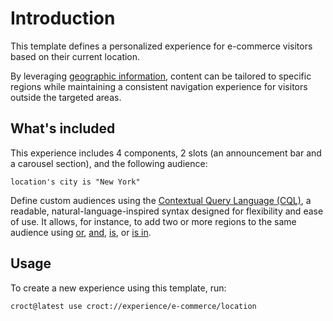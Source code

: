 # Introduction

This template defines a personalized experience for e-commerce visitors based on their current location.

By leveraging [geographic information](https://docs.croct.com/reference/cql/data-types/location?utm_medium=cli&utm_source=template&utm_campaign=00000000.CO.DE.e_commerce&utm_content=location), content can be tailored to specific regions while maintaining a consistent navigation experience for visitors outside the targeted areas.

## What's included

This experience includes 4 components, 2 slots (an announcement bar and a carousel section), and the following audience:

```cql
location's city is "New York"
```

Define custom audiences using the [Contextual Query Language (CQL)](https://docs.croct.com/reference/cql/introduction?utm_medium=cli&utm_source=template&utm_campaign=00000000.CO.DE.e_commerce&utm_content=location), a readable, natural-language-inspired syntax designed for flexibility and ease of use. It allows, for instance, to add two or more regions to the same audience using [or](https://docs.croct.com/reference/cql/expressions/operations/logical#or), [and](https://docs.croct.com/reference/cql/expressions/operations/logical#and), [is](https://docs.croct.com/reference/cql/expressions/tests/comparison#equal), or [is in](https://docs.croct.com/reference/cql/expressions/tests/collection#in).

## Usage

To create a new experience using this template, run:

```js-pm
croct@latest use croct://experience/e-commerce/location
```
